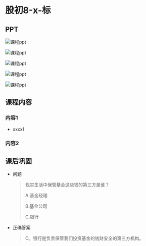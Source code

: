 # 股初8-x-标

## PPT

![课程ppt](assets/1-x-1.jpeg)

![课程ppt](assets/1-x-2.jpeg)

![课程ppt](assets/1-x-3.jpeg)

![课程ppt](assets/1-x-4.jpeg)

![课程ppt](assets/1-x-5.jpeg)

## 课程内容

### 内容1

- xxxx1

  > 

### 内容2

## 课后巩固

- 问题

  > 现实生活中保管基金这些钱的第三方是谁？
  >
  > A.基金经理
  >
  > B.基金公司
  >
  > C.银行

- 正确答案

  > C。银行是负责保管我们投资基金的钱财安全的第三方机构。